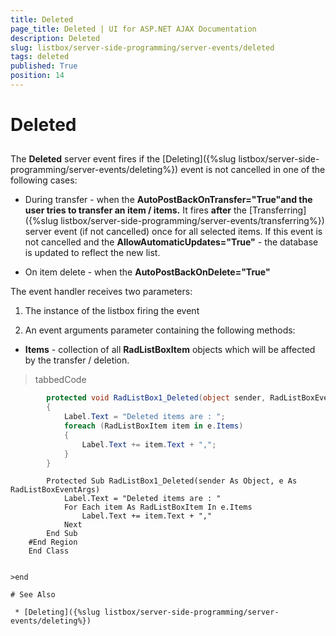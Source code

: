 ```yaml
---
title: Deleted
page_title: Deleted | UI for ASP.NET AJAX Documentation
description: Deleted
slug: listbox/server-side-programming/server-events/deleted
tags: deleted
published: True
position: 14
---
```


# Deleted



## 

The __Deleted__ server event fires if the [Deleting]({%slug listbox/server-side-programming/server-events/deleting%}) event is not cancelled in one of the following cases:

* During transfer - when the __AutoPostBackOnTransfer="True"__and the user tries to transfer an item / items__.__ It fires __after__ the [Transferring]({%slug listbox/server-side-programming/server-events/transferring%}) server event (if not cancelled) once for all selected items. If this event is not cancelled and the __AllowAutomaticUpdates="True"__ - the database is updated to reflect the new list.



* On item delete - when the __AutoPostBackOnDelete="True"__

The event handler receives two parameters:

1. The instance of the listbox firing the event

2. An event arguments parameter containing the following methods:

* __Items__ - collection of all __RadListBoxItem__ objects which will be affected by the transfer / deletion.

>tabbedCode

````C#
	    protected void RadListBox1_Deleted(object sender, RadListBoxEventArgs e)
	    {
	        Label.Text = "Deleted items are : ";
	        foreach (RadListBoxItem item in e.Items)
	        {
	            Label.Text += item.Text + ",";
	        }
	    }
````
````VB.NET
	    Protected Sub RadListBox1_Deleted(sender As Object, e As RadListBoxEventArgs)
	        Label.Text = "Deleted items are : "
	        For Each item As RadListBoxItem In e.Items
	            Label.Text += item.Text + ","
	        Next
	    End Sub
	#End Region
	End Class


>end

# See Also

 * [Deleting]({%slug listbox/server-side-programming/server-events/deleting%})
